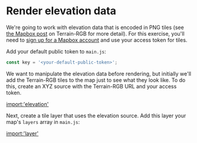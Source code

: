 # Render elevation data

We're going to work with elevation data that is encoded in PNG tiles (see [the Mapbox post](https://blog.mapbox.com/global-elevation-data-6689f1d0ba65) on Terrain-RGB for more detail).  For this exercise, you'll need to [sign up for a Mapbox account](https://www.mapbox.com/signup/) and use your access token for tiles.

Add your default public token to `main.js`:

```js
const key = '<your-default-public-token>';
```

We want to manipulate the elevation data before rendering, but initially we'll add the Terrain-RGB tiles to the map just to see what they look like.  To do this, create an XYZ source with the Terrain-RGB URL and your access token.

[import:'elevation'](../examples/raster/elevation.js)

Next, create a tile layer that uses the elevation source.  Add this layer your map's `layers` array in `main.js`:

[import:'layer'](../examples/raster/elevation.js)
